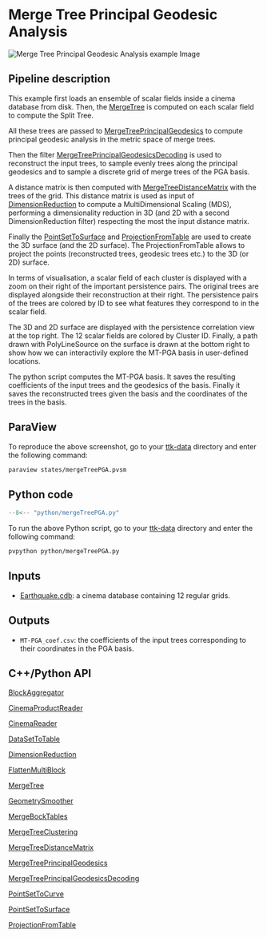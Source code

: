 # Merge Tree Principal Geodesic Analysis 

![Merge Tree Principal Geodesic Analysis example Image](https://topology-tool-kit.github.io/img/gallery/mergeTreePGA.jpg)


## Pipeline description
This example first loads an ensemble of scalar fields inside a cinema database from disk.
Then, the [MergeTree](https://topology-tool-kit.github.io/doc/html/classttkMergeAndContourTree.html) is computed on each scalar field to compute the Split Tree.

All these trees are passed to [MergeTreePrincipalGeodesics](https://topology-tool-kit.github.io/doc/html/classttkMergeTreePrincipalGeodesics.html) to compute principal geodesic analysis in the metric space of merge trees. 

Then the filter [MergeTreePrincipalGeodesicsDecoding](https://topology-tool-kit.github.io/doc/html/classttkMergeTreePrincipalGeodesics.html) is used to reconstruct the input trees, to sample evenly trees along the principal geodesics and to sample a discrete grid of merge trees of the PGA basis. 

A distance matrix is then computed with [MergeTreeDistanceMatrix](https://topology-tool-kit.github.io/doc/html/classttkMergeTreeDistanceMatrix.html) with the trees of the grid. This distance matrix is used as input of [DimensionReduction](https://topology-tool-kit.github.io/doc/html/classttkDimensionReduction.html) to compute a MultiDimensional Scaling (MDS), performing a dimensionality reduction in 3D (and 2D with a second DimensionReduction filter) respecting the most the input distance matrix. 

Finally the [PointSetToSurface](https://topology-tool-kit.github.io/doc/html/classttkPointSetToSurface.html) and [ProjectionFromTable](https://topology-tool-kit.github.io/doc/html/classttkProjectionFromTable.html) are used to create the 3D surface (and the 2D surface). The ProjectionFromTable allows to project the points (reconstructed trees, geodesic trees etc.) to the 3D (or 2D) surface.

In terms of visualisation, a scalar field of each cluster is displayed with a zoom on their right of the important persistence pairs. The original trees are displayed alongside their reconstruction at their right. The persistence pairs of the trees are colored by ID to see what features they correspond to in the scalar field.

The 3D and 2D surface are displayed with the persistence correlation view at the top right. The 12 scalar fields are colored by Cluster ID. Finally, a path drawn with PolyLineSource on the surface is drawn at the bottom right to show how we can interactivily explore the MT-PGA basis in user-defined locations.

The python script computes the MT-PGA basis. It saves the resulting coefficients of the input trees and the geodesics of the basis. Finally it saves the reconstructed trees given the basis and the coordinates of the trees in the basis.

## ParaView
To reproduce the above screenshot, go to your [ttk-data](https://github.com/topology-tool-kit/ttk-data) directory and enter the following command:
``` bash
paraview states/mergeTreePGA.pvsm
```

## Python code

``` python  linenums="1"
--8<-- "python/mergeTreePGA.py"
```

To run the above Python script, go to your [ttk-data](https://github.com/topology-tool-kit/ttk-data) directory and enter the following command:
``` bash
pvpython python/mergeTreePGA.py
```

## Inputs
- [Earthquake.cdb](https://github.com/topology-tool-kit/ttk-data/tree/dev/Earthquake.cdb): a cinema database containing 12 regular grids.

## Outputs
-  `MT-PGA_coef.csv`: the coefficients of the input trees corresponding to their coordinates in the PGA basis.


## C++/Python API
[BlockAggregator](https://topology-tool-kit.github.io/doc/html/classttkBlockAggregator.html)

[CinemaProductReader](https://topology-tool-kit.github.io/doc/html/classttkCinemaProductReader.html)

[CinemaReader](https://topology-tool-kit.github.io/doc/html/classttkCinemaReader.html)

[DataSetToTable](https://topology-tool-kit.github.io/doc/html/classttkDataSetToTable.html)

[DimensionReduction](https://topology-tool-kit.github.io/doc/html/classttkDimensionReduction.html)

[FlattenMultiBlock](https://topology-tool-kit.github.io/doc/html/classttkFlattenMultiBlock.html)

[MergeTree](https://topology-tool-kit.github.io/doc/html/classttkMergeAndContourTree.html)

[GeometrySmoother](https://topology-tool-kit.github.io/doc/html/classttkGeometrySmoother.html)

[MergeBockTables](https://topology-tool-kit.github.io/doc/html/classttkMergeBockTables.html)

[MergeTreeClustering](https://topology-tool-kit.github.io/doc/html/classttkMergeTreeClustering.html)

[MergeTreeDistanceMatrix](https://topology-tool-kit.github.io/doc/html/classttkMergeTreeDistanceMatrix.html)

[MergeTreePrincipalGeodesics](https://topology-tool-kit.github.io/doc/html/classttkMergeTreePrincipalGeodesics.html)

[MergeTreePrincipalGeodesicsDecoding](https://topology-tool-kit.github.io/doc/html/classttkMergeTreePrincipalGeodesicsDecoding.html)

[PointSetToCurve](https://topology-tool-kit.github.io/doc/html/classttkPointSetToCurve.html)

[PointSetToSurface](https://topology-tool-kit.github.io/doc/html/classttkPointSetToSurface.html)

[ProjectionFromTable](https://topology-tool-kit.github.io/doc/html/classttkProjectionFromTable.html)
